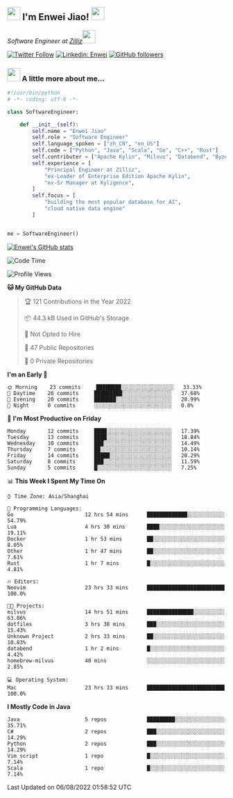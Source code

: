 <h2><img src="https://emojis.slackmojis.com/emojis/images/1531849430/4246/blob-sunglasses.gif?1531849430" width="30"/> I'm  Enwei Jiao! <img src="https://media.giphy.com/media/juBt25nT1KGys/giphy.gif" width=30> </h2>
<!-- <img align='right' src="https://media.giphy.com/media/M9gbBd9nbDrOTu1Mqx/giphy.gif" width="230"> -->
<p><em>Software Engineer at <a href="https://zilliz.com/">Zilliz</a><img src="https://media.giphy.com/media/WUlplcMpOCEmTGBtBW/giphy.gif" width="30"></em></p>

[![Twitter Follow](https://img.shields.io/twitter/follow/misteranmol?label=Follow)](https://twitter.com/intent/follow?screen_name=EnweiJiao)
[![Linkedin: Enwei](https://img.shields.io/badge/-enwei-blue?style=&logo=Linkedin&logoColor=white&link=https://www.linkedin.com/in/enwei-jiao-41192a97)](https://www.linkedin.com/in/enwei-jiao-41192a97/)
[![GitHub followers](https://img.shields.io/github/followers/jiaoew1991?label=Follow&style=social)](https://github.com/jiaoew1991)


### <img src="https://media.giphy.com/media/VgCDAzcKvsR6OM0uWg/giphy.gif" width="30"> A little more about me...  

```python
#!/usr/bin/python
# -*- coding: utf-8 -*-

class SoftwareEngineer:

    def __init__(self):
        self.name = "Enwei Jiao"
        self.role = "Software Engineer"
        self.language_spoken = ["zh_CN", "en_US"]
        self.code = ["Python", "Java", "Scala", "Go", "C++", "Rust"]
        self.contributer = ["Apache Kylin", "Milvus", "Databend", "Byzer-Lang"]
        self.experience = [
            "Principal Engineer at Zilliz",
            "ex-Leader of Enterprise Edition Apache Kylin",
            "ex-Sr Manager at Kyligence",
        ]
        self.focus = [
            "building the most popular database for AI",
            "cloud native data engine"
        ]


me = SoftwareEngineer()
```

[![Enwei's GitHub stats](https://github-readme-stats.vercel.app/api?username=jiaoew1991&count_private=true&show_icons=true)](https://github.com/jiaoew1991/jiaoew1991)

<!-- [![Top Langs](https://github-readme-stats.vercel.app/api/top-langs/?username=jiaoew1991&layout=compact)](https://github.com/jiaoew1991/jiaoew1991) -->

<!--START_SECTION:waka-->
![Code Time](http://img.shields.io/badge/Code%20Time-44%20hrs%2025%20mins-blue)

![Profile Views](http://img.shields.io/badge/Profile%20Views-93-blue)

**🐱 My GitHub Data** 

> 🏆 121 Contributions in the Year 2022
 > 
> 📦 44.3 kB Used in GitHub's Storage 
 > 
> 🚫 Not Opted to Hire
 > 
> 📜 47 Public Repositories 
 > 
> 🔑 0 Private Repositories  
 > 
**I'm an Early 🐤** 

```text
🌞 Morning    23 commits     ████████░░░░░░░░░░░░░░░░░   33.33% 
🌆 Daytime    26 commits     █████████░░░░░░░░░░░░░░░░   37.68% 
🌃 Evening    20 commits     ███████░░░░░░░░░░░░░░░░░░   28.99% 
🌙 Night      0 commits      ░░░░░░░░░░░░░░░░░░░░░░░░░   0.0%

```
📅 **I'm Most Productive on Friday** 

```text
Monday       12 commits     ████░░░░░░░░░░░░░░░░░░░░░   17.39% 
Tuesday      13 commits     ████░░░░░░░░░░░░░░░░░░░░░   18.84% 
Wednesday    10 commits     ███░░░░░░░░░░░░░░░░░░░░░░   14.49% 
Thursday     7 commits      ██░░░░░░░░░░░░░░░░░░░░░░░   10.14% 
Friday       14 commits     █████░░░░░░░░░░░░░░░░░░░░   20.29% 
Saturday     8 commits      ███░░░░░░░░░░░░░░░░░░░░░░   11.59% 
Sunday       5 commits      █░░░░░░░░░░░░░░░░░░░░░░░░   7.25%

```


📊 **This Week I Spent My Time On** 

```text
⌚︎ Time Zone: Asia/Shanghai

💬 Programming Languages: 
Go                       12 hrs 54 mins      █████████████░░░░░░░░░░░░   54.79% 
Lua                      4 hrs 30 mins       ████░░░░░░░░░░░░░░░░░░░░░   19.11% 
Docker                   1 hr 53 mins        ██░░░░░░░░░░░░░░░░░░░░░░░   8.05% 
Other                    1 hr 47 mins        ██░░░░░░░░░░░░░░░░░░░░░░░   7.61% 
Rust                     1 hr 7 mins         █░░░░░░░░░░░░░░░░░░░░░░░░   4.81%

🔥 Editors: 
Neovim                   23 hrs 33 mins      █████████████████████████   100.0%

🐱‍💻 Projects: 
milvus                   14 hrs 51 mins      ███████████████░░░░░░░░░░   63.06% 
dotfiles                 3 hrs 38 mins       ███░░░░░░░░░░░░░░░░░░░░░░   15.43% 
Unknown Project          2 hrs 33 mins       ██░░░░░░░░░░░░░░░░░░░░░░░   10.83% 
databend                 1 hr 2 mins         █░░░░░░░░░░░░░░░░░░░░░░░░   4.42% 
homebrew-milvus          40 mins             ░░░░░░░░░░░░░░░░░░░░░░░░░   2.85%

💻 Operating System: 
Mac                      23 hrs 33 mins      █████████████████████████   100.0%

```

**I Mostly Code in Java** 

```text
Java                     5 repos             █████████░░░░░░░░░░░░░░░░   35.71% 
C#                       2 repos             ███░░░░░░░░░░░░░░░░░░░░░░   14.29% 
Python                   2 repos             ███░░░░░░░░░░░░░░░░░░░░░░   14.29% 
Vim script               1 repo              █░░░░░░░░░░░░░░░░░░░░░░░░   7.14% 
Scala                    1 repo              █░░░░░░░░░░░░░░░░░░░░░░░░   7.14%

```



 Last Updated on 06/08/2022 01:58:52 UTC
<!--END_SECTION:waka-->
